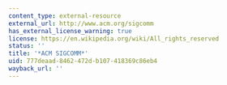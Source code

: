 ```yaml
---
content_type: external-resource
external_url: http://www.acm.org/sigcomm
has_external_license_warning: true
license: https://en.wikipedia.org/wiki/All_rights_reserved
status: ''
title: '*ACM SIGCOMM*'
uid: 777deaad-8462-472d-b107-418369c86eb4
wayback_url: ''
---
```

